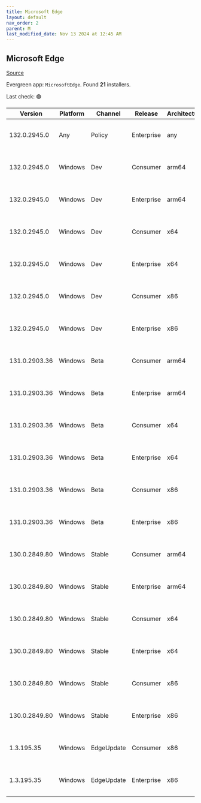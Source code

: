 ```yaml
---
title: Microsoft Edge
layout: default
nav_order: 2
parent: M
last_modified_date: Nov 13 2024 at 12:45 AM
---
```


## Microsoft Edge

[Source](https://www.microsoft.com/edge)

Evergreen app: `MicrosoftEdge`. Found **21** installers.

Last check: 🟢

| Version       | Platform | Channel    | Release    | Architecture | Hash                                                             | URI                                                                                                                                                                                                                                                                                                                      |
| ------------- | -------- | ---------- | ---------- | ------------ | ---------------------------------------------------------------- | ------------------------------------------------------------------------------------------------------------------------------------------------------------------------------------------------------------------------------------------------------------------------------------------------------------------------ |
| 132.0.2945.0  | Any      | Policy     | Enterprise | any          | C68638EA6D6D60AEC8D236441F7A219D709082BE6C5CEB37AFEC73CDCA849162 | [https://msedge.sf.dl.delivery.mp.microsoft.com/filestreamingservice/files/8dc3ae79-f3e9-4a5b-984e-b1feb30b7d06/MicrosoftEdgePolicyTemplates.cab](https://msedge.sf.dl.delivery.mp.microsoft.com/filestreamingservice/files/8dc3ae79-f3e9-4a5b-984e-b1feb30b7d06/MicrosoftEdgePolicyTemplates.cab)                       |
| 132.0.2945.0  | Windows  | Dev        | Consumer   | arm64        | 09BFB63B79DA52E16EB33ED871D6DC5506C8A42B406B20724923C41D942DA0B1 | [https://msedge.sf.dl.delivery.mp.microsoft.com/filestreamingservice/files/40e12c48-c3dc-4cd0-beb0-5a575c849f84/MicrosoftEdgeDevEnterpriseARM64.msi](https://msedge.sf.dl.delivery.mp.microsoft.com/filestreamingservice/files/40e12c48-c3dc-4cd0-beb0-5a575c849f84/MicrosoftEdgeDevEnterpriseARM64.msi)                 |
| 132.0.2945.0  | Windows  | Dev        | Enterprise | arm64        | 09BFB63B79DA52E16EB33ED871D6DC5506C8A42B406B20724923C41D942DA0B1 | [https://msedge.sf.dl.delivery.mp.microsoft.com/filestreamingservice/files/40e12c48-c3dc-4cd0-beb0-5a575c849f84/MicrosoftEdgeDevEnterpriseARM64.msi](https://msedge.sf.dl.delivery.mp.microsoft.com/filestreamingservice/files/40e12c48-c3dc-4cd0-beb0-5a575c849f84/MicrosoftEdgeDevEnterpriseARM64.msi)                 |
| 132.0.2945.0  | Windows  | Dev        | Consumer   | x64          | 9851DE998AB7BF83FAE073AF21664A39D14533D0BD4C432BD0DFB193104EDD9A | [https://msedge.sf.dl.delivery.mp.microsoft.com/filestreamingservice/files/f0aeef7d-e209-41aa-8a3e-bde09b24ccf1/MicrosoftEdgeDevEnterpriseX64.msi](https://msedge.sf.dl.delivery.mp.microsoft.com/filestreamingservice/files/f0aeef7d-e209-41aa-8a3e-bde09b24ccf1/MicrosoftEdgeDevEnterpriseX64.msi)                     |
| 132.0.2945.0  | Windows  | Dev        | Enterprise | x64          | 9851DE998AB7BF83FAE073AF21664A39D14533D0BD4C432BD0DFB193104EDD9A | [https://msedge.sf.dl.delivery.mp.microsoft.com/filestreamingservice/files/f0aeef7d-e209-41aa-8a3e-bde09b24ccf1/MicrosoftEdgeDevEnterpriseX64.msi](https://msedge.sf.dl.delivery.mp.microsoft.com/filestreamingservice/files/f0aeef7d-e209-41aa-8a3e-bde09b24ccf1/MicrosoftEdgeDevEnterpriseX64.msi)                     |
| 132.0.2945.0  | Windows  | Dev        | Consumer   | x86          | 1DCBE16490C4BEDF51D41C2AA15C911ED18AABD3CE119A15C37784569A6C83C3 | [https://msedge.sf.dl.delivery.mp.microsoft.com/filestreamingservice/files/a72ff1d3-9195-4b73-a31e-427e00f7728a/MicrosoftEdgeDevEnterpriseX86.msi](https://msedge.sf.dl.delivery.mp.microsoft.com/filestreamingservice/files/a72ff1d3-9195-4b73-a31e-427e00f7728a/MicrosoftEdgeDevEnterpriseX86.msi)                     |
| 132.0.2945.0  | Windows  | Dev        | Enterprise | x86          | 1DCBE16490C4BEDF51D41C2AA15C911ED18AABD3CE119A15C37784569A6C83C3 | [https://msedge.sf.dl.delivery.mp.microsoft.com/filestreamingservice/files/a72ff1d3-9195-4b73-a31e-427e00f7728a/MicrosoftEdgeDevEnterpriseX86.msi](https://msedge.sf.dl.delivery.mp.microsoft.com/filestreamingservice/files/a72ff1d3-9195-4b73-a31e-427e00f7728a/MicrosoftEdgeDevEnterpriseX86.msi)                     |
| 131.0.2903.36 | Windows  | Beta       | Consumer   | arm64        | 896F08E38A32B956A16399CBB6B0C01B0A4E01EEF437AD7E9A2CAEE464634AF3 | [https://msedge.sf.dl.delivery.mp.microsoft.com/filestreamingservice/files/6a6a7478-4782-4af9-983f-b9d9f7a3abe6/MicrosoftEdgeBetaEnterpriseARM64.msi](https://msedge.sf.dl.delivery.mp.microsoft.com/filestreamingservice/files/6a6a7478-4782-4af9-983f-b9d9f7a3abe6/MicrosoftEdgeBetaEnterpriseARM64.msi)               |
| 131.0.2903.36 | Windows  | Beta       | Enterprise | arm64        | 896F08E38A32B956A16399CBB6B0C01B0A4E01EEF437AD7E9A2CAEE464634AF3 | [https://msedge.sf.dl.delivery.mp.microsoft.com/filestreamingservice/files/6a6a7478-4782-4af9-983f-b9d9f7a3abe6/MicrosoftEdgeBetaEnterpriseARM64.msi](https://msedge.sf.dl.delivery.mp.microsoft.com/filestreamingservice/files/6a6a7478-4782-4af9-983f-b9d9f7a3abe6/MicrosoftEdgeBetaEnterpriseARM64.msi)               |
| 131.0.2903.36 | Windows  | Beta       | Consumer   | x64          | 8C38AC6CEC3F0ADBC783E86DD6FC9CEAE6BFD15DAEEF7BB232BA556DDC20FA91 | [https://msedge.sf.dl.delivery.mp.microsoft.com/filestreamingservice/files/1a1c14bc-00f2-49e4-9ccd-d2799e255b8e/MicrosoftEdgeBetaEnterpriseX64.msi](https://msedge.sf.dl.delivery.mp.microsoft.com/filestreamingservice/files/1a1c14bc-00f2-49e4-9ccd-d2799e255b8e/MicrosoftEdgeBetaEnterpriseX64.msi)                   |
| 131.0.2903.36 | Windows  | Beta       | Enterprise | x64          | 8C38AC6CEC3F0ADBC783E86DD6FC9CEAE6BFD15DAEEF7BB232BA556DDC20FA91 | [https://msedge.sf.dl.delivery.mp.microsoft.com/filestreamingservice/files/1a1c14bc-00f2-49e4-9ccd-d2799e255b8e/MicrosoftEdgeBetaEnterpriseX64.msi](https://msedge.sf.dl.delivery.mp.microsoft.com/filestreamingservice/files/1a1c14bc-00f2-49e4-9ccd-d2799e255b8e/MicrosoftEdgeBetaEnterpriseX64.msi)                   |
| 131.0.2903.36 | Windows  | Beta       | Consumer   | x86          | D5A3C75F1FF38334E95528D29519767EB27DDF94A42F627CB582C038DFC1E251 | [https://msedge.sf.dl.delivery.mp.microsoft.com/filestreamingservice/files/21bbd0cb-87ff-4208-b79f-f39fa74e3ab5/MicrosoftEdgeBetaEnterpriseX86.msi](https://msedge.sf.dl.delivery.mp.microsoft.com/filestreamingservice/files/21bbd0cb-87ff-4208-b79f-f39fa74e3ab5/MicrosoftEdgeBetaEnterpriseX86.msi)                   |
| 131.0.2903.36 | Windows  | Beta       | Enterprise | x86          | D5A3C75F1FF38334E95528D29519767EB27DDF94A42F627CB582C038DFC1E251 | [https://msedge.sf.dl.delivery.mp.microsoft.com/filestreamingservice/files/21bbd0cb-87ff-4208-b79f-f39fa74e3ab5/MicrosoftEdgeBetaEnterpriseX86.msi](https://msedge.sf.dl.delivery.mp.microsoft.com/filestreamingservice/files/21bbd0cb-87ff-4208-b79f-f39fa74e3ab5/MicrosoftEdgeBetaEnterpriseX86.msi)                   |
| 130.0.2849.80 | Windows  | Stable     | Consumer   | arm64        | 79516EA652EAF5BC180EF1C5FDD7475E42F94AD27CF2D4FFCF8B3F5EEE5097BC | [https://msedge.sf.dl.delivery.mp.microsoft.com/filestreamingservice/files/90e62716-1ab1-4e29-961e-2cd196f5c724/MicrosoftEdgeEnterpriseARM64.msi](https://msedge.sf.dl.delivery.mp.microsoft.com/filestreamingservice/files/90e62716-1ab1-4e29-961e-2cd196f5c724/MicrosoftEdgeEnterpriseARM64.msi)                       |
| 130.0.2849.80 | Windows  | Stable     | Enterprise | arm64        | 79516EA652EAF5BC180EF1C5FDD7475E42F94AD27CF2D4FFCF8B3F5EEE5097BC | [https://msedge.sf.dl.delivery.mp.microsoft.com/filestreamingservice/files/90e62716-1ab1-4e29-961e-2cd196f5c724/MicrosoftEdgeEnterpriseARM64.msi](https://msedge.sf.dl.delivery.mp.microsoft.com/filestreamingservice/files/90e62716-1ab1-4e29-961e-2cd196f5c724/MicrosoftEdgeEnterpriseARM64.msi)                       |
| 130.0.2849.80 | Windows  | Stable     | Consumer   | x64          | 84BA997B57BB7B4EE4222816D2202D090F8002874A3FBA6EF54F11A74CFF1BD4 | [https://msedge.sf.dl.delivery.mp.microsoft.com/filestreamingservice/files/91c9f3ef-cbc0-4380-a98d-8662fbca35f6/MicrosoftEdgeEnterpriseX64.msi](https://msedge.sf.dl.delivery.mp.microsoft.com/filestreamingservice/files/91c9f3ef-cbc0-4380-a98d-8662fbca35f6/MicrosoftEdgeEnterpriseX64.msi)                           |
| 130.0.2849.80 | Windows  | Stable     | Enterprise | x64          | 84BA997B57BB7B4EE4222816D2202D090F8002874A3FBA6EF54F11A74CFF1BD4 | [https://msedge.sf.dl.delivery.mp.microsoft.com/filestreamingservice/files/91c9f3ef-cbc0-4380-a98d-8662fbca35f6/MicrosoftEdgeEnterpriseX64.msi](https://msedge.sf.dl.delivery.mp.microsoft.com/filestreamingservice/files/91c9f3ef-cbc0-4380-a98d-8662fbca35f6/MicrosoftEdgeEnterpriseX64.msi)                           |
| 130.0.2849.80 | Windows  | Stable     | Consumer   | x86          | 6027D2AAD7BDBB0515CAF68230C942FFF732A433271AEBBD7F6414560331A320 | [https://msedge.sf.dl.delivery.mp.microsoft.com/filestreamingservice/files/5eafcbf7-1b35-4433-8d7d-5f7e2c0fa682/MicrosoftEdgeEnterpriseX86.msi](https://msedge.sf.dl.delivery.mp.microsoft.com/filestreamingservice/files/5eafcbf7-1b35-4433-8d7d-5f7e2c0fa682/MicrosoftEdgeEnterpriseX86.msi)                           |
| 130.0.2849.80 | Windows  | Stable     | Enterprise | x86          | 6027D2AAD7BDBB0515CAF68230C942FFF732A433271AEBBD7F6414560331A320 | [https://msedge.sf.dl.delivery.mp.microsoft.com/filestreamingservice/files/5eafcbf7-1b35-4433-8d7d-5f7e2c0fa682/MicrosoftEdgeEnterpriseX86.msi](https://msedge.sf.dl.delivery.mp.microsoft.com/filestreamingservice/files/5eafcbf7-1b35-4433-8d7d-5f7e2c0fa682/MicrosoftEdgeEnterpriseX86.msi)                           |
| 1.3.195.35    | Windows  | EdgeUpdate | Consumer   | x86          | CCBB3D9A4877999A55B2CA6B8128481E91C4B56780F581226F916C0FB2DB0772 | [https://msedge.sf.dl.delivery.mp.microsoft.com/filestreamingservice/files/36d6bbe4-17fd-4a6b-b6b0-f5b1e01fb56b/MicrosoftEdgeUpdateSetup_X86_1.3.195.35.exe](https://msedge.sf.dl.delivery.mp.microsoft.com/filestreamingservice/files/36d6bbe4-17fd-4a6b-b6b0-f5b1e01fb56b/MicrosoftEdgeUpdateSetup_X86_1.3.195.35.exe) |
| 1.3.195.35    | Windows  | EdgeUpdate | Enterprise | x86          | CCBB3D9A4877999A55B2CA6B8128481E91C4B56780F581226F916C0FB2DB0772 | [https://msedge.sf.dl.delivery.mp.microsoft.com/filestreamingservice/files/36d6bbe4-17fd-4a6b-b6b0-f5b1e01fb56b/MicrosoftEdgeUpdateSetup_X86_1.3.195.35.exe](https://msedge.sf.dl.delivery.mp.microsoft.com/filestreamingservice/files/36d6bbe4-17fd-4a6b-b6b0-f5b1e01fb56b/MicrosoftEdgeUpdateSetup_X86_1.3.195.35.exe) |
